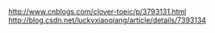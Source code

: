 http://www.cnblogs.com/clover-toeic/p/3793131.html
http://blog.csdn.net/luckyxiaoqiang/article/details/7393134
